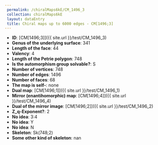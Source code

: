 ```yaml
--- 
 permalink: /chiralMaps6kE/CM_1496_3 
 collection: chiralMaps6kE
 layout: dataEntry
 title: Chiral maps up to 6000 edges - CM[1496;3]
---
```


- **ID**: [CM[1496;3]]({{ site.url }}/test/CM_1496_3)
- **Genus of the underlying surface**: 341
- **Length of the face**: 44
- **Valency**: 4
- **Length of the Petrie polygon**: 748
- **Is the automorphism group solvable?**: S
- **Number of vertices**: 748
- **Number of edges**: 1496
- **Number of faces**: 68
- **The map is self-**: none
- **Dual map**: [CM[1496;1]]({{ site.url }}/test/CM_1496_1)
- **Mirror (enantihomorphic) map**: [CM[1496;4]]({{ site.url }}/test/CM_1496_4)
- **Dual of the mirror image**: [CM[1496;2]]({{ site.url }}/test/CM_1496_2)
- **Z_q-Exponent?**: 2
- **No idea**:  3:4
- **No idea**: Y
- **No idea**: N
- **Skeleton**: Sk(748;2)
- **Some other kind of skeleton**: nan
